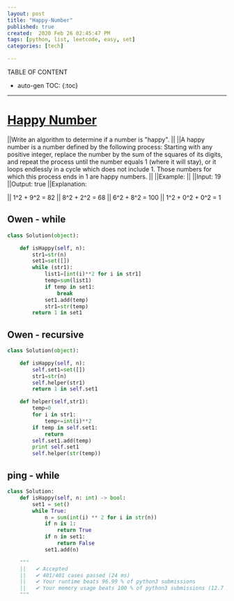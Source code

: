 ```yaml
---
layout: post
title: "Happy-Number"
published: true
created:  2020 Feb 26 02:45:47 PM
tags: [python, list, leetcode, easy, set]
categories: [tech]

---
```


TABLE OF CONTENT

* auto-gen TOC:
{:toc}

- - -

# [Happy Number](https://leetcode.com/problems/happy-number/)

||Write an algorithm to determine if a number is "happy".
||
||A happy number is a number defined by the following process: Starting with
any positive integer, replace the number by the sum of the squares of its
digits, and repeat the process until the number equals 1 (where it will stay),
or it loops endlessly in a cycle which does not include 1. Those numbers for
which this process ends in 1 are happy numbers.
||
||Example:
||
||Input: 19
||Output: true
||Explanation:

|| 1^2 + 9^2 = 82
|| 8^2 + 2^2 = 68
|| 6^2 + 8^2 = 100
|| 1^2 + 0^2 + 0^2 = 1

## Owen - while

```python
class Solution(object):

    def isHappy(self, n):
        str1=str(n)
        set1=set([])
        while (str1):
            list1=[int(i)**2 for i in str1]
            temp=sum(list1)
            if temp in set1:
                break
            set1.add(temp)
            str1=str(temp)
        return 1 in set1
```

## Owen - recursive

```python
class Solution(object):

    def isHappy(self, n):
        self.set1=set([])
        str1=str(n)
        self.helper(str1)
        return 1 in self.set1

    def helper(self,str1):
        temp=0
        for i in str1:
            temp+=int(i)**2
        if temp in self.set1:
            return
        self.set1.add(temp)
        print self.set1
        self.helper(str(temp))

```


## ping - while

```python
class Solution:
    def isHappy(self, n: int) -> bool:
        set1 = set()
        while True:
            n = sum(int(i) ** 2 for i in str(n))
            if n is 1:
                return True
            if n in set1:
                return False
            set1.add(n)

    """
    ||   ✔ Accepted
    ||   ✔ 401/401 cases passed (24 ms)
    ||   ✔ Your runtime beats 96.99 % of python3 submissions
    ||   ✔ Your memory usage beats 100 % of python3 submissions (12.7 MB)
    """
```
